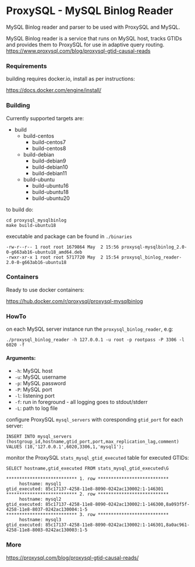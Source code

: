 # ProxySQL - MySQL Binlog Reader

MySQL Binlog reader and parser to be used with ProxySQL and MySQL.

MySQL Binlog reader is a service that runs on MySQL host, tracks GTIDs and provides them to ProxySQL for use in adaptive query routing.
https://www.proxysql.com/blog/proxysql-gtid-causal-reads

### Requirements

building requires docker.io, install as per instructions:

https://docs.docker.com/engine/install/

### Building

Currently supported targets are:

- build
  - build-centos
    - build-centos7
    - build-centos8
  - build-debian
    - build-debian9
    - build-debian10
    - build-debian11
  - build-ubuntu
    - build-ubuntu16
    - build-ubuntu18
    - build-ubuntu20

to build do:
```
cd proxysql_mysqlbinlog
make build-ubuntu18
```

executable and package can be found in `./binaries`
```
-rw-r--r-- 1 root root 1679864 May  2 15:56 proxysql-mysqlbinlog_2.0-0-g663ab16-ubuntu18_amd64.deb
-rwxr-xr-x 1 root root 5717720 May  2 15:54 proxysql_binlog_reader-2.0-0-g663ab16-ubuntu18
```

### Containers

Ready to use docker containers:

https://hub.docker.com/r/proxysql/proxysql-mysqlbinlog

### HowTo

on each MySQL server instance run the `proxysql_binlog_reader`, e.g:

```
./proxysql_binlog_reader -h 127.0.0.1 -u root -p rootpass -P 3306 -l 6020 -f
```

#### Arguments:

+ `-h`: MySQL host
+ `-u`: MySQL username
+ `-p`: MySQL password
+ `-P`: MySQL port
+ `-l`: listening port
+ `-f`: run in foreground - all logging goes to stdout/stderr
+ `-L`: path to log file

configure ProxySQL `mysql_servers` with coresponding `gtid_port` for each server:

```
INSERT INTO mysql_servers (hostgroup_id,hostname,gtid_port,port,max_replication_lag,comment) VALUES (10,'127.0.0.1',6020,3306,1,'mysql1');
```

monitor the ProxySQL `stats_mysql_gtid_executed` table for executed GTIDs:

```
SELECT hostname,gtid_executed FROM stats_mysql_gtid_executed\G

*************************** 1. row ***************************
     hostname: mysql1
gtid_executed: 85c17137-4258-11e8-8090-0242ac130002:1-146301
*************************** 2. row ***************************
     hostname: mysql2
gtid_executed: 85c17137-4258-11e8-8090-0242ac130002:1-146300,8a093f5f-4258-11e8-8037-0242ac130004:1-5
*************************** 3. row ***************************
     hostname: mysql3
gtid_executed: 85c17137-4258-11e8-8090-0242ac130002:1-146301,8a0ac961-4258-11e8-8003-0242ac130003:1-5
```


### More

https://proxysql.com/blog/proxysql-gtid-causal-reads/
